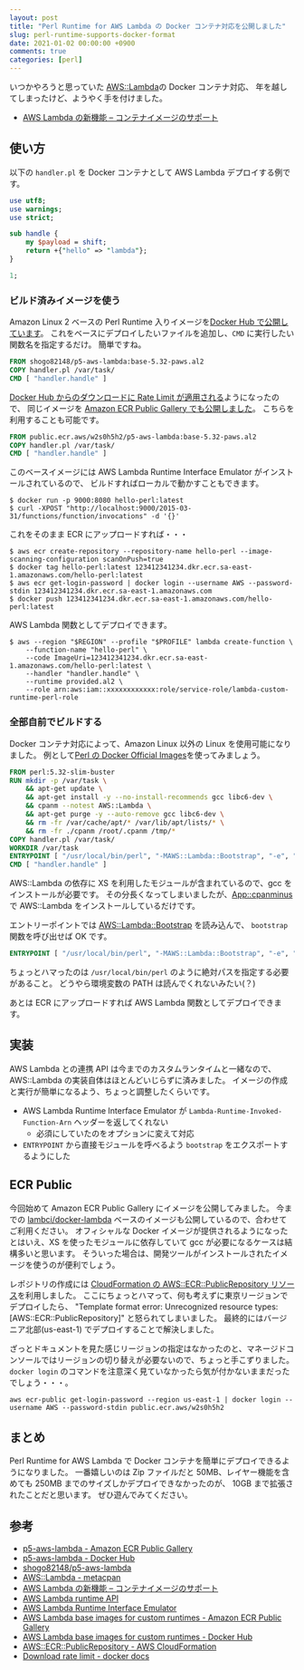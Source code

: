 ```yaml
---
layout: post
title: "Perl Runtime for AWS Lambda の Docker コンテナ対応を公開しました"
slug: perl-runtime-supports-docker-format
date: 2021-01-02 00:00:00 +0900
comments: true
categories: [perl]
---
```


いつかやろうと思っていた [AWS::Lambda](https://metacpan.org/pod/AWS::Lambda)の Docker コンテナ対応、
年を越してしまったけど、ようやく手を付けました。

- [AWS Lambda の新機能 – コンテナイメージのサポート](https://aws.amazon.com/jp/blogs/news/new-for-aws-lambda-container-image-support/)

## 使い方

以下の `handler.pl` を Docker コンテナとして AWS Lambda デプロイする例です。

```perl
use utf8;
use warnings;
use strict;

sub handle {
    my $payload = shift;
    return +{"hello" => "lambda"};
}

1;
```

### ビルド済みイメージを使う

Amazon Linux 2 ベースの Perl Runtime 入りイメージを[Docker Hub で公開しています](https://hub.docker.com/r/shogo82148/p5-aws-lambda)。
これをベースにデプロイしたいファイルを追加し、`CMD` に実行したい関数名を指定するだけ。
簡単ですね。

```dockerfile
FROM shogo82148/p5-aws-lambda:base-5.32-paws.al2
COPY handler.pl /var/task/
CMD [ "handler.handle" ]
```

[Docker Hub からのダウンロードに Rate Limit が適用される](https://docs.docker.com/docker-hub/download-rate-limit/)ようになったので、
同じイメージを [Amazon ECR Public Gallery でも公開しました](https://gallery.ecr.aws/w2s0h5h2/p5-aws-lambda)。
こちらを利用することも可能です。

```dockerfile
FROM public.ecr.aws/w2s0h5h2/p5-aws-lambda:base-5.32-paws.al2
COPY handler.pl /var/task/
CMD [ "handler.handle" ]
```

このベースイメージには AWS Lambda Runtime Interface Emulator がインストールされているので、
ビルドすればローカルで動かすこともできます。

```
$ docker run -p 9000:8080 hello-perl:latest
$ curl -XPOST "http://localhost:9000/2015-03-31/functions/function/invocations" -d '{}'
```

これをそのまま ECR にアップロードすれば・・・

```
$ aws ecr create-repository --repository-name hello-perl --image-scanning-configuration scanOnPush=true
$ docker tag hello-perl:latest 123412341234.dkr.ecr.sa-east-1.amazonaws.com/hello-perl:latest
$ aws ecr get-login-password | docker login --username AWS --password-stdin 123412341234.dkr.ecr.sa-east-1.amazonaws.com
$ docker push 123412341234.dkr.ecr.sa-east-1.amazonaws.com/hello-perl:latest
```

AWS Lambda 関数としてデプロイできます。

```
$ aws --region "$REGION" --profile "$PROFILE" lambda create-function \
    --function-name "hello-perl" \
    --code ImageUri=123412341234.dkr.ecr.sa-east-1.amazonaws.com/hello-perl:latest \
    --handler "handler.handle" \
    --runtime provided.al2 \
    --role arn:aws:iam::xxxxxxxxxxxx:role/service-role/lambda-custom-runtime-perl-role
```

### 全部自前でビルドする

Docker コンテナ対応によって、Amazon Linux 以外の Linux を使用可能になりました。
例として[Perl の Docker Official Images](https://hub.docker.com/_/perl)を使ってみましょう。

```dockerfile
FROM perl:5.32-slim-buster
RUN mkdir -p /var/task \
    && apt-get update \
    && apt-get install -y --no-install-recommends gcc libc6-dev \
    && cpanm --notest AWS::Lambda \
    && apt-get purge -y --auto-remove gcc libc6-dev \
    && rm -fr /var/cache/apt/* /var/lib/apt/lists/* \
    && rm -fr ./cpanm /root/.cpanm /tmp/*
COPY handler.pl /var/task/
WORKDIR /var/task
ENTRYPOINT [ "/usr/local/bin/perl", "-MAWS::Lambda::Bootstrap", "-e", "bootstrap(@ARGV)" ]
CMD [ "handler.handle" ]
```

AWS::Lambda の依存に XS を利用したモジュールが含まれているので、gcc をインストールが必要です。
その分長くなってしまいましたが、[App::cpanminus](https://metacpan.org/pod/App::cpanminus)で AWS::Lambda をインストールしているだけです。

エントリーポイントでは [AWS::Lambda::Bootstrap](https://metacpan.org/pod/AWS::Lambda::Bootstrap) を読み込んで、
`bootstrap` 関数を呼び出せば OK です。

```dockerfile
ENTRYPOINT [ "/usr/local/bin/perl", "-MAWS::Lambda::Bootstrap", "-e", "bootstrap(@ARGV)" ]
```

ちょっとハマったのは `/usr/local/bin/perl` のように絶対パスを指定する必要があること。
どうやら環境変数の PATH は読んでくれないみたい(？)

あとは ECR にアップロードすれば AWS Lambda 関数としてデプロイできます。

## 実装

AWS Lambda との連携 API は今までのカスタムランタイムと一緒なので、AWS::Lambda の実装自体はほとんどいじらずに済みました。
イメージの作成と実行が簡単になるよう、ちょっと調整したくらいです。

- AWS Lambda Runtime Interface Emulator が `Lambda-Runtime-Invoked-Function-Arn` ヘッダーを返してくれない
  - 必須にしていたのをオプションに変えて対応
- `ENTRYPOINT` から直接モジュールを呼べるよう `bootstrap` をエクスポートするようにした

## ECR Public

今回始めて Amazon ECR Public Gallery にイメージを公開してみました。
今までの [lambci/docker-lambda](https://github.com/lambci/docker-lambda) ベースのイメージも公開しているので、合わせてご利用ください。
オフィシャルな Docker イメージが提供されるようになったとはいえ、XS を使ったモジュールに依存していて gcc が必要になるケースは結構多いと思います。
そういった場合は、開発ツールがインストールされたイメージを使うのが便利でしょう。

レポジトリの作成には [CloudFormation の AWS::ECR::PublicRepository リソース](https://docs.aws.amazon.com/AWSCloudFormation/latest/UserGuide/aws-resource-ecr-publicrepository.html)を利用しました。
ここにちょっとハマって、何も考えずに東京リージョンでデプロイしたら、 "Template format error: Unrecognized resource types: \[AWS::ECR::PublicRepository\]"
と怒られてしまいました。
最終的にはバージニア北部(us-east-1) でデプロイすることで解決しました。

ざっとドキュメントを見た感じリージョンの指定はなかったのと、マネージドコンソールではリージョンの切り替えが必要ないので、ちょっと手こずりました。
`docker login` のコマンドを注意深く見ていなかったら気が付かないままだったでしょう・・・。

```
aws ecr-public get-login-password --region us-east-1 | docker login --username AWS --password-stdin public.ecr.aws/w2s0h5h2
```

## まとめ

Perl Runtime for AWS Lambda で Docker コンテナを簡単にデプロイできるようになりました。
一番嬉しいのは Zip ファイルだと 50MB、レイヤー機能を含めても 250MB までのサイズしかデプロイできなかったのが、 10GB まで拡張されたことだと思います。
ぜひ遊んでみてください。

## 参考

- [p5-aws-lambda - Amazon ECR Public Gallery](https://gallery.ecr.aws/w2s0h5h2/p5-aws-lambda)
- [p5-aws-lambda - Docker Hub](https://hub.docker.com/r/shogo82148/p5-aws-lambda)
- [shogo82148/p5-aws-lambda](https://github.com/shogo82148/p5-aws-lambda)
- [AWS::Lambda - metacpan](https://metacpan.org/pod/AWS::Lambda)
- [AWS Lambda の新機能 – コンテナイメージのサポート](https://aws.amazon.com/jp/blogs/news/new-for-aws-lambda-container-image-support/)
- [AWS Lambda runtime API](https://docs.aws.amazon.com/lambda/latest/dg/runtimes-api.html)
- [AWS Lambda Runtime Interface Emulator](https://github.com/aws/aws-lambda-runtime-interface-emulator)
- [AWS Lambda base images for custom runtimes - Amazon ECR Public Gallery](https://gallery.ecr.aws/lambda/provided)
- [AWS Lambda base images for custom runtimes - Docker Hub](https://gallery.ecr.aws/lambda/provided)
- [AWS::ECR::PublicRepository - AWS CloudFormation](https://docs.aws.amazon.com/AWSCloudFormation/latest/UserGuide/aws-resource-ecr-publicrepository.html)
- [Download rate limit - docker docs](https://docs.docker.com/docker-hub/download-rate-limit/)
